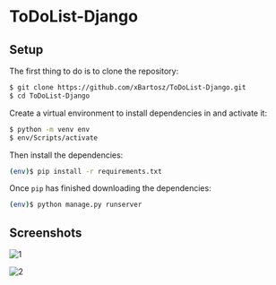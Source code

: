 # ToDoList-Django
## Setup

The first thing to do is to clone the repository:

```sh
$ git clone https://github.com/xBartosz/ToDoList-Django.git
$ cd ToDoList-Django
```

Create a virtual environment to install dependencies in and activate it:

```sh
$ python -m venv env
$ env/Scripts/activate
```

Then install the dependencies:

```sh
(env)$ pip install -r requirements.txt
```

Once `pip` has finished downloading the dependencies:
```sh
(env)$ python manage.py runserver
```
## Screenshots
![1](https://user-images.githubusercontent.com/99592187/174444616-d02750f2-e502-4384-9f8c-4e4de604f7dd.png)

![2](https://user-images.githubusercontent.com/99592187/174444775-8c6c9dca-2b52-4825-ad60-4ff3093022f5.png)

